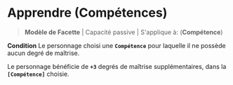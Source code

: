 # Apprendre \(Compétences\)

> **Modèle de Facette** \| Capacité passive \| S'applique à: \(**Compétence**\)

**Condition** Le personnage choisi une **`Compétence`** pour laquelle il ne possède aucun degré de maîtrise.

Le personnage bénéficie de **`+3`** degrés de maîtrise supplémentaires, dans la **`[Compétence]`** choisie.

